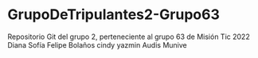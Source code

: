 # GrupoDeTripulantes2-Grupo63
Repositorio Git del grupo 2, perteneciente al grupo 63 de Misión Tic 2022
Diana Sofía
Felipe Bolaños
cindy yazmin
Audis Munive
